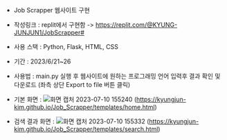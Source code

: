 - Job Scrapper 웹사이트 구현
- 작성링크 : replit에서 구현함 -> https://replit.com/@KYUNG-JUNJUN1/JobScrapper#
- 사용 스택 : Python, Flask, HTML, CSS
- 기간 : 2023/6/21~26
- 사용법 : main.py 실행 후 웹사이트에 원하는 프로그래밍 언어 입력후 결과 확인 및 다운로드 (좌측 상단 Export to file 버튼 클릭)
- 기본 화면 :
![화면 캡처 2023-07-10 155240](https://github.com/kyungjun-kim/Projects/assets/58836568/f4f9834d-a76e-43c2-9dfe-3d4139e0e7c0)
(https://kyungjun-kim.github.io/Job_Scrapper/templates/home.html)

- 검색 결과 화면 :
![화면 캡처 2023-07-10 155332](https://github.com/kyungjun-kim/Projects/assets/58836568/9c9d8c65-e363-4230-8699-9fe93cab0fbb)
(https://kyungjun-kim.github.io/Job_Scrapper/templates/search.html)

